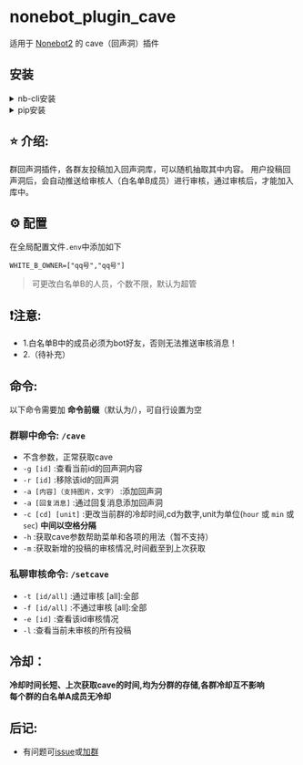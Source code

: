 # nonebot_plugin_cave

适用于 [Nonebot2](https://nb2.baka.icu/) 的 cave（回声洞）插件  

## 安装

<details>
<summary>nb-cli安装</summary>

在项目目录文件下运行

```
nb plugin install nonebot-plugin-cave
```

</details>

<details>
<summary>pip安装</summary>

```
pip install nonebot-plugin-cave
```

</details>


## ⭐ 介绍:  
群回声洞插件，各群友投稿加入回声洞库，可以随机抽取其中内容。
用户投稿回声洞后，会自动推送给审核人（白名单B成员）进行审核，通过审核后，才能加入库中。  


## ⚙️ 配置

在全局配置文件`.env`中添加如下
```
WHITE_B_OWNER=["qq号","qq号"]
```

> 可更改白名单B的人员，个数不限，默认为超管

## ❗注意:  
- 1.白名单B中的成员必须为bot好友，否则无法推送审核消息！  
- 2.（待补充）
## 命令:    
以下命令需要加 __命令前缀__（默认为/），可自行设置为空  
### 群聊中命令: `/cave`  

- 不含参数，正常获取cave  
- `-g [id]` :查看当前id的回声洞内容  
- `-r [id]` :移除该id的回声洞  
- `-a [内容]（支持图片，文字）` :添加回声洞  
- `-a [回复消息]` :通过回复消息添加回声洞  
- `-c [cd] [unit]` :更改当前群的冷却时间,cd为数字,unit为单位(`hour` 或 `min` 或 `sec`) **____中间以空格分隔____**   
- `-h` :获取cave参数帮助菜单和各项的用法（暂不支持）  
- `-m` :获取新增的投稿的审核情况,时间截至到上次获取  



### 私聊审核命令: `/setcave`  
- `-t [id/all]` :通过审核   [all]:全部     
- `-f [id/all]` :不通过审核 [all]:全部  
- `-e [id]` :查看该id审核情况   
- `-l` :查看当前未审核的所有投稿   


## 冷却：
**__冷却时间长短、上次获取cave的时间,均为分群的存储,各群冷却互不影响__**  
**__每个群的白名单A成员无冷却__**

## 后记:
- 有问题可[issue](https://github.com/hmzz804/nonebot_plugin_cave/issues)或[加群](https://qm.qq.com/cgi-bin/qm/qr?k=0ooOw1C6cRLFGaw_rEcf60p6hKqojGe_&jump_from=webapi&authKey=o9g5NjKyg4lrluy9wxU8GLrK9AUCxoIFjyJqxMxuYapMwwLfKQRv9VYGZXcPPV5f)
